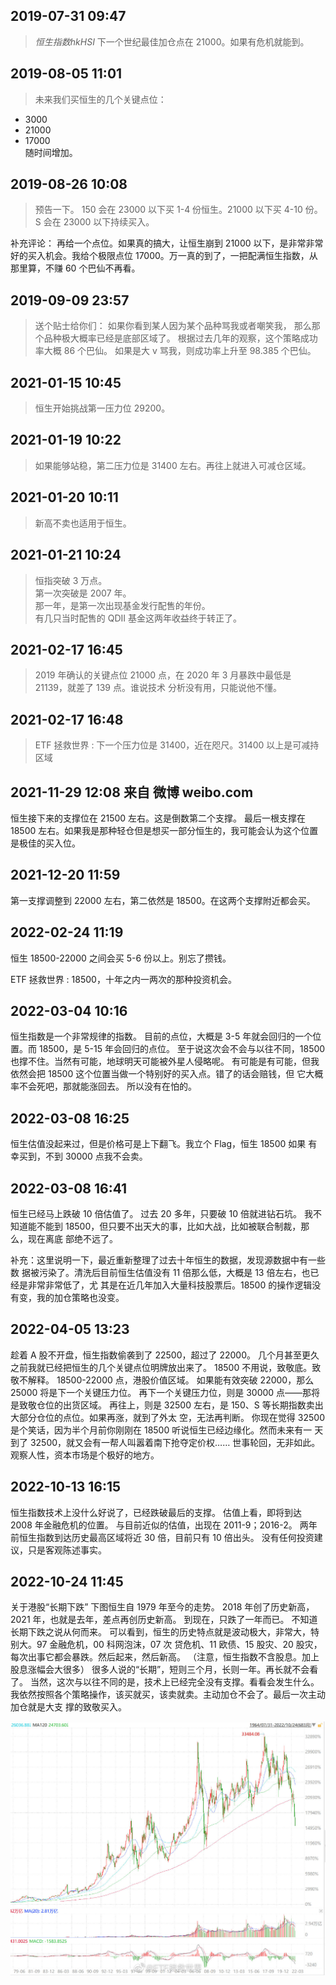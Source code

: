 ## 2019-07-31 09:47

> $恒生指数 hkHSI$ 下一个世纪最佳加仓点在 21000。如果有危机就能到。

## 2019-08-05 11:01

> 未来我们买恒生的几个关键点位：

- 3000
- 21000
- 17000  
  随时间增加。

## 2019-08-26 10:08

> 预告一下。
> 150 会在 23000 以下买 1-4 份恒生。21000 以下买 4-10 份。
> S 会在 23000 以下持续买入。

补充评论： 再给一个点位。如果真的搞大，让恒生崩到 21000 以下，是非常非常好的买入机会。我给个极限点位 17000。万一真的到了，一把配满恒生指数，从
那里算，不赚 60 个巴仙不再看。

## 2019-09-09 23:57

> 送个贴士给你们：
> 如果你看到某人因为某个品种骂我或者嘲笑我，
> 那么那个品种极大概率已经是底部区域了。
> 根据过去几年的观察，这个策略成功率大概 86 个巴仙。
> 如果是大 v 骂我，则成功率上升至 98.385 个巴仙。

## 2021-01-15 10:45

> 恒生开始挑战第一压力位 29200。

## 2021-01-19 10:22

> 如果能够站稳，第二压力位是 31400 左右。再往上就进入可减仓区域。

## 2021-01-20 10:11

> 新高不卖也适用于恒生。

## 2021-01-21 10:24

> 恒指突破 3 万点。  
> 第一次突破是 2007 年。  
> 那一年，是第一次出现基金发行配售的年份。  
> 有几只当时配售的 QDII 基金这两年收益终于转正了。

## 2021-02-17 16:45

> 2019 年确认的关键点位 21000 点，在 2020 年 3 月暴跌中最低是 21139，就差了 139 点。谁说技术
> 分析没有用，只能说他不懂。

## 2021-02-17 16:48

> ETF 拯救世界 : 下一个压力位是 31400，近在咫尺。31400 以上是可减持区域

## 2021-11-29 12:08 来自 微博 weibo.com

恒生接下来的支撑位在 21500 左右。这是倒数第二个支撑。
最后一根支撑在 18500 左右。如果我是那种轻仓但是想买一部分恒生的，我可能会认为这个位置是极佳的买入位。

## 2021-12-20 11:59

第一支撑调整到 22000 左右，第二依然是 18500。在这两个支撑附近都会买。

## 2022-02-24 11:19

恒生 18500-22000 之间会买 5-6 份以上。别忘了攒钱。

ETF 拯救世界 : 18500，十年之内一两次的那种投资机会。

## 2022-03-04 10:16

恒生指数是一个非常规律的指数。
目前的点位，大概是 3-5 年就会回归的一个位置。而 18500，是 5-15 年会回归的点位。
至于说这次会不会与以往不同，18500 也撑不住。当然有可能，地球明天可能被外星人侵略呢。
有可能是有可能，但我依然会把 18500 这个位置当做一个特别好的买入点。错了的话会赔钱，但
它大概率不会死吧，那就能涨回去。
所以没有在怕的。

## 2022-03-08 16:25

恒生估值没起来过，但是价格可是上下翻飞。我立个 Flag，恒生 18500 如果
有幸买到，不到 30000 点我不会卖。

## 2022-03-08 16:41

恒生已经马上跌破 10 倍估值了。
过去 20 多年，只要破 10 倍就进钻石坑。
我不知道能不能到 18500，但只要不出天大的事，比如大战，比如被联合制裁，那么，现在离底
部绝不远了。

补充：这里说明一下，最近重新整理了过去十年恒生的数据，发现源数据中有一些数
据被污染了。清洗后目前恒生估值没有 11 倍那么低，大概是 13 倍左右，也已经是非常非常低了，尤
其是在近几年加入大量科技股票后。18500 的操作逻辑没有变，我的加仓策略也没变。

## 2022-04-05 13:23

趁着 A 股不开盘，恒生指数偷袭到了 22500，超过了 22000。
几个月甚至更久之前我就已经把恒生的几个关键点位明牌放出来了。
18500 不用说，致敬底。致敬不解释。
18500-22000 点，港股价值区域。
如果能有效突破 22000，那么 25000 将是下一个关键压力位。
再下一个关键压力位，则是 30000 点——那将是致敬仓位的出货区域。
再往上，则是 32500 左右，是 150、S 等长期指数卖出大部分仓位的点位。如果再涨，就到了外太
空，无法再判断。
你现在觉得 32500 是个笑话，因为半个月前你刚刚在 18500 听说恒生已经边缘化。然而未来有一
天到了 32500，就又会有一帮人叫嚣着南下抢夺定价权……
世事轮回，无非如此。观察人性，资本市场是个极好的地方。

## 2022-10-13 16:15

恒生指数技术上没什么好说了，已经跌破最后的支撑。
估值上看，即将到达 2008 年金融危机的位置。
与目前近似的估值，出现在 2011-9；2016-2。
两年前恒生指数到达历史最高区域将近 30 倍，目前只有 10 倍出头。
没有任何投资建议，只是客观陈述事实。

## 2022-10-24 11:45

关于港股“长期下跌”
下图恒生自 1979 年至今的走势。
2018 年创了历史新高，2021 年，也就是去年，差点再创历史新高。
到现在，只跌了一年而已。
不知道长期下跌之说从何而来。
可以看到，恒生的历史特点就是波动极大，非常大，特别大。97 金融危机，00 科网泡沫，07 次
贷危机、11 欧债、15 股灾、20 股灾，每次出事它都会暴跌。然后起来，然后新高。
（注意，恒生指数不含股息。加上股息涨幅会大很多）
很多人说的“长期”，短则三个月，长则一年。再长就不会看了。
当然，这次与以往不同的是，技术上已经完全没有支撑。看看会发生什么。
我依然按照各个策略操作，该买就买，该卖就卖。主动加仓不会了。最后一次主动加仓就是大支
撑的致敬买入。

![alt text](image-4.png)
